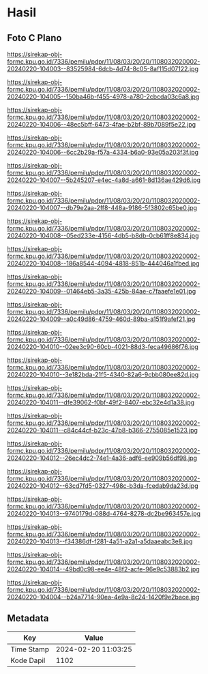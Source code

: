 # Hasil

## Foto C Plano

https://sirekap-obj-formc.kpu.go.id/7336/pemilu/pdpr/11/08/03/20/20/1108032020002-20240220-104003--83525984-6dcb-4d74-8c05-8af115d07122.jpg

https://sirekap-obj-formc.kpu.go.id/7336/pemilu/pdpr/11/08/03/20/20/1108032020002-20240220-104005--150ba46b-f455-4978-a780-2cbcda03c6a8.jpg

https://sirekap-obj-formc.kpu.go.id/7336/pemilu/pdpr/11/08/03/20/20/1108032020002-20240220-104006--48ec5bff-6473-4fae-b2bf-89b7089f5e22.jpg

https://sirekap-obj-formc.kpu.go.id/7336/pemilu/pdpr/11/08/03/20/20/1108032020002-20240220-104006--6cc2b29a-f57a-4334-b6a0-93e05a203f3f.jpg

https://sirekap-obj-formc.kpu.go.id/7336/pemilu/pdpr/11/08/03/20/20/1108032020002-20240220-104007--5b245207-e4ec-4a8d-a661-8d136ae429d6.jpg

https://sirekap-obj-formc.kpu.go.id/7336/pemilu/pdpr/11/08/03/20/20/1108032020002-20240220-104007--db79e2aa-2ff8-448a-9186-5f3802c65be0.jpg

https://sirekap-obj-formc.kpu.go.id/7336/pemilu/pdpr/11/08/03/20/20/1108032020002-20240220-104008--05ed233e-4156-4db5-b8db-0cb61ff8e834.jpg

https://sirekap-obj-formc.kpu.go.id/7336/pemilu/pdpr/11/08/03/20/20/1108032020002-20240220-104008--186a8544-4094-4818-851b-444046a1fbed.jpg

https://sirekap-obj-formc.kpu.go.id/7336/pemilu/pdpr/11/08/03/20/20/1108032020002-20240220-104009--01464eb5-3a35-425b-84ae-c7faaefe1e01.jpg

https://sirekap-obj-formc.kpu.go.id/7336/pemilu/pdpr/11/08/03/20/20/1108032020002-20240220-104009--a0c49d86-4759-460d-89ba-a151f9afef21.jpg

https://sirekap-obj-formc.kpu.go.id/7336/pemilu/pdpr/11/08/03/20/20/1108032020002-20240220-104010--02ee3c90-60cb-4021-88d3-feca49686f76.jpg

https://sirekap-obj-formc.kpu.go.id/7336/pemilu/pdpr/11/08/03/20/20/1108032020002-20240220-104010--3e182bda-21f5-4340-82a6-9cbb080ee82d.jpg

https://sirekap-obj-formc.kpu.go.id/7336/pemilu/pdpr/11/08/03/20/20/1108032020002-20240220-104011--dfe39062-f0bf-49f2-8407-ebc32e4d1a38.jpg

https://sirekap-obj-formc.kpu.go.id/7336/pemilu/pdpr/11/08/03/20/20/1108032020002-20240220-104011--c84c44cf-b23c-47b8-b366-2755085e1523.jpg

https://sirekap-obj-formc.kpu.go.id/7336/pemilu/pdpr/11/08/03/20/20/1108032020002-20240220-104012--26ec4dc2-74e1-4a36-adf6-ee909b56df98.jpg

https://sirekap-obj-formc.kpu.go.id/7336/pemilu/pdpr/11/08/03/20/20/1108032020002-20240220-104012--63cd7fd5-0327-498c-b3da-fcedab9da23d.jpg

https://sirekap-obj-formc.kpu.go.id/7336/pemilu/pdpr/11/08/03/20/20/1108032020002-20240220-104013--9740179d-088d-4764-8278-dc2be963457e.jpg

https://sirekap-obj-formc.kpu.go.id/7336/pemilu/pdpr/11/08/03/20/20/1108032020002-20240220-104013--f34386df-f281-4a51-a2a1-a5daaeabc3e8.jpg

https://sirekap-obj-formc.kpu.go.id/7336/pemilu/pdpr/11/08/03/20/20/1108032020002-20240220-104014--49bd0c98-ee4e-48f2-acfe-96e9c53883b2.jpg

https://sirekap-obj-formc.kpu.go.id/7336/pemilu/pdpr/11/08/03/20/20/1108032020002-20240220-104004--b24a7714-90ea-4e9a-8c24-1420f9e2bace.jpg


## Metadata

| Key        | Value               |
| ---------- | ------------------- |
| Time Stamp | 2024-02-20 11:03:25 |
| Kode Dapil | 1102                |



